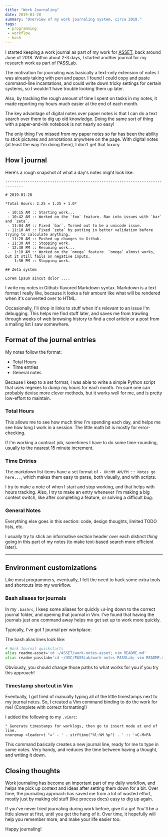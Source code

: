 ```yaml
---
title: "Work Journaling"
date: 2019-01-28
summary: "Overview of my work journaling system, circa 2019."
tags:
 - programming
 - workflow
 - bash
---
```


I started keeping a work journal as part of my work for [ASSET](http://asset-us.com/), back around June of 2018. Within about 2-3 days, I started another journal for my research work as part of [PASSLab](http://passlab.github.io/).

The motivation for journaling was basically a text-only extension of notes I was already taking with pen and paper. I found I could copy and paste command-line incantations, and could write down tricky settings for certain systems, so I wouldn't have trouble looking them up later.

Also, by tracking the rough amount of time I spent on tasks in my notes, it made reporting my hours much easier at the end of each month.

The key advantage of digital notes over paper notes is that I can do a text search over them to dig up old knowledge. Doing the same sort of thing with a paper-and-ink notebook is not nearly so easy!

The only thing I've missed from my paper notes so far has been the ability to stick pictures and annotations anywhere on the page. With digital notes (at least the way I'm doing them), I don't get that luxury.

## How I journal

Here's a rough snapshot of what a day's notes might look like:

```
------------------------------------------------------------------------------

# 2019-01-28

*Total Hours: 2.25 = 1.25 + 1.0*

 - 10:15 AM :: Starting work...
 - 10:42 AM :: Worked on the `foo` feature. Ran into issues with `bar` and `zeta`.
 - 11:04 AM :: Fixed `bar`. Turned out to be a unicode issue.
 - 11:10 AM :: Fixed `zeta` by putting in better validation before trying to calculate anything.
 - 11:20 AM :: Pushed up changes to Github.
 - 11:30 AM :: Stopping work.
 - 12:30 PM :: Resuming work...
 -  1:10 AM :: Worked on the `omega` feature. `omega` almost works, but it still fails on negative inputs.
 -  1:30 PM :: Stopping work.

## Zeta system

Lorem ipsum sincut dolor ....

```

I write my notes in Github-flavored Markdown syntax. Markdown is a text format I really like, because it looks a fair amount like what will be rendered when it's converted over to HTML.

Occasionally, I'll drop in links to stuff when it's relevant to an issue I'm debugging. This helps me find stuff later, and saves me from trawling through weeks of web browsing history to find a cool article or a post from a mailing list I saw somewhere.

## Format of the journal entries

My notes follow the format:

* Total Hours
* Time entries
* General notes

Because I keep to a set format, I was able to write a simple Python script that uses regexes to dump my hours for each month. I'm sure one can probably devise more clever methods, but it works well for me, and is pretty low-effort to maintain.

### Total Hours

This allows me to see how much time I'm spending each day, and helps me see how long I work in a session. The little math bit is mostly for error-checking.

If I'm working a contract job, sometimes I have to do some time-rounding, usually to the nearest 15 minute increment.

### Time Entries

The markdown list items have a set format of `- HH:MM AM/PM :: Notes go here...`, which makes them easy to parse, both visually, and with scripts.

I try to make a note of when I start and stop working, and that helps with hours tracking. Also, I try to make an entry whenever I'm making a big context switch, like after completing a feature, or solving a difficult bug.

### General Notes

Everything else goes in this section: code, design thoughts, limited TODO lists, etc.

I usually try to stick an informative section header over each distinct _thing_ going in this part of my notes (to make text-based search more efficient later).

***

## Environment customizations

Like most programmers, eventually, I felt the need to hack some extra tools and shortcuts into my workflow.

### Bash aliases for journals

In my `.bashrc`, I keep some aliases for quickly `cd`-ing down to the correct journal folder, and opening that journal in Vim. I've found that having the journals just one command away helps me get set up to work more quickly.

Typically, I've got 1 journal per workplace.

The bash alias lines look like:

```bash
# Work Journal quickstarts
alias readme-asset='cd ~/ASSET/work-notes-asset; vim README.md'
alias readme-passlab='cd ~/USC/PASSLab/work-notes-PASSLab; vim README.md'
```

Obviously, you should change those paths to what works for you if you try this approach!

### Timestamp shortcut in Vim

Eventually, I got tired of manually typing all of the little timestamps next to my journal notes. So, I created a Vim command binding to do the work for me! (Complete with correct formatting!)

I added the following to my `.vimrc`:

```vim
" Generate timestamps for worklogs, then go to insert mode at end of line.
nnoremap <leader>t "=' - ' . strftime("%l:%M %p") . ' :: '<C-M>PA
```

This command basically creates a new journal line, ready for me to type in some notes. Very handy, and reduces the time between having a thought, and writing it down.

## Closing thoughts

Work journaling has become an important part of my daily workflow, and helps me pick up context and ideas after setting them down for a bit. Over time, the journaling approach has saved me from a lot of wasted effort, mostly just by making old stuff (like process docs) easy to dig up again.

If you've never tried journaling during work before, give it a go! You'll be a little slower at first, until you get the hang of it. Over time, it hopefully will help you remember more, and make your life easier too.

Happy journaling!


